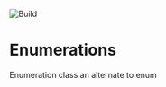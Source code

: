 ![Build](https://github.com/ankitvijay/Enumeration/workflows/CI/badge.svg)

# Enumerations
Enumeration class an alternate to enum
